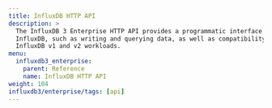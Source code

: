 ```yaml
---
title: InfluxDB HTTP API
description: >
  The InfluxDB 3 Enterprise HTTP API provides a programmatic interface for interactions with
  InfluxDB, such as writing and querying data, as well as compatibility with
  InfluxDB v1 and v2 workloads.
menu:
  influxdb3_enterprise:
    parent: Reference
    name: InfluxDB HTTP API
weight: 104
influxdb3/enterprise/tags: [api]
---
```


<!-- 
The content of this page is at /shared/v3-api-reference/api/http-api.md
-->
